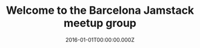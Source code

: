---
layout: layouts/index.njk
title: Welcome to the Barcelona Jamstack meetup group
seoTitle: The Barcelona Jamstack Meetup
date: 2016-01-01T00:00:00.000Z
summary: If you're in Barcelona and you make things for the web with JavaScript, APIs, and static site generators - you need to join our new meetup!
permalink: /
eleventyNavigation:
  key: Home
  order: 0
---